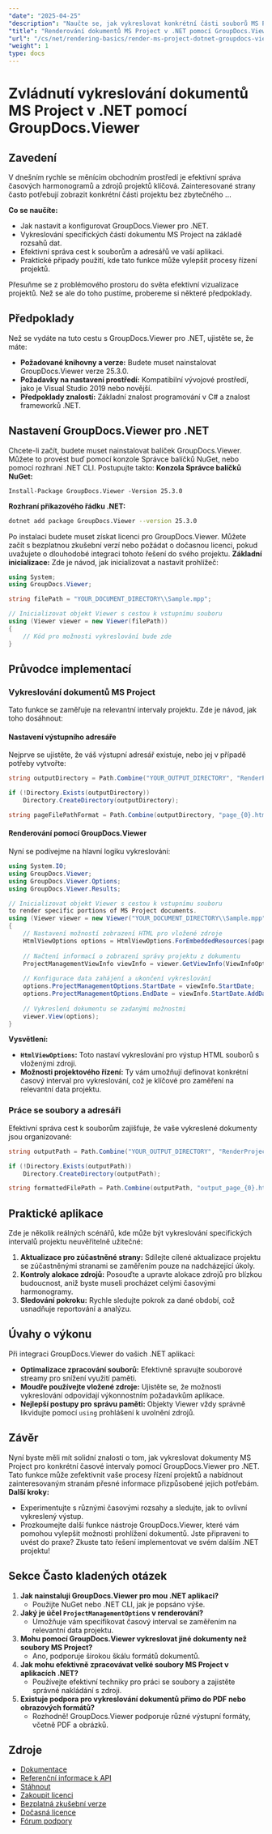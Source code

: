 ```yaml
---
"date": "2025-04-25"
"description": "Naučte se, jak vykreslovat konkrétní části souborů MS Project pomocí GroupDocs.Viewer pro .NET. Vylepšete vizualizaci a správu projektů zaměřením na relevantní časové intervaly."
"title": "Renderování dokumentů MS Project v .NET pomocí GroupDocs.Viewer – Komplexní průvodce"
"url": "/cs/net/rendering-basics/render-ms-project-dotnet-groupdocs-viewer/"
"weight": 1
type: docs
---
```

# Zvládnutí vykreslování dokumentů MS Project v .NET pomocí GroupDocs.Viewer
## Zavedení
V dnešním rychle se měnícím obchodním prostředí je efektivní správa časových harmonogramů a zdrojů projektů klíčová. Zainteresované strany často potřebují zobrazit konkrétní části projektu bez zbytečného ...

**Co se naučíte:**
- Jak nastavit a konfigurovat GroupDocs.Viewer pro .NET.
- Vykreslování specifických částí dokumentu MS Project na základě rozsahů dat.
- Efektivní správa cest k souborům a adresářů ve vaší aplikaci.
- Praktické případy použití, kde tato funkce může vylepšit procesy řízení projektů.

Přesuňme se z problémového prostoru do světa efektivní vizualizace projektů. Než se ale do toho pustíme, probereme si některé předpoklady.
## Předpoklady
Než se vydáte na tuto cestu s GroupDocs.Viewer pro .NET, ujistěte se, že máte:
- **Požadované knihovny a verze:** Budete muset nainstalovat GroupDocs.Viewer verze 25.3.0.
- **Požadavky na nastavení prostředí:** Kompatibilní vývojové prostředí, jako je Visual Studio 2019 nebo novější.
- **Předpoklady znalostí:** Základní znalost programování v C# a znalost frameworků .NET.
## Nastavení GroupDocs.Viewer pro .NET
Chcete-li začít, budete muset nainstalovat balíček GroupDocs.Viewer. Můžete to provést buď pomocí konzole Správce balíčků NuGet, nebo pomocí rozhraní .NET CLI. Postupujte takto:
**Konzola Správce balíčků NuGet:**
```plaintext
Install-Package GroupDocs.Viewer -Version 25.3.0
```
**Rozhraní příkazového řádku .NET:**
```bash
dotnet add package GroupDocs.Viewer --version 25.3.0
```
Po instalaci budete muset získat licenci pro GroupDocs.Viewer. Můžete začít s bezplatnou zkušební verzí nebo požádat o dočasnou licenci, pokud uvažujete o dlouhodobé integraci tohoto řešení do svého projektu.
**Základní inicializace:**
Zde je návod, jak inicializovat a nastavit prohlížeč:
```csharp
using System;
using GroupDocs.Viewer;

string filePath = "YOUR_DOCUMENT_DIRECTORY\\Sample.mpp";

// Inicializovat objekt Viewer s cestou k vstupnímu souboru
using (Viewer viewer = new Viewer(filePath))
{
    // Kód pro možnosti vykreslování bude zde
}
```
## Průvodce implementací
### Vykreslování dokumentů MS Project
Tato funkce se zaměřuje na relevantní intervaly projektu. Zde je návod, jak toho dosáhnout:
#### Nastavení výstupního adresáře
Nejprve se ujistěte, že váš výstupní adresář existuje, nebo jej v případě potřeby vytvořte:
```csharp
string outputDirectory = Path.Combine("YOUR_OUTPUT_DIRECTORY", "RenderProjectTimeInterval");

if (!Directory.Exists(outputDirectory))
    Directory.CreateDirectory(outputDirectory);

string pageFilePathFormat = Path.Combine(outputDirectory, "page_{0}.html");
```
#### Renderování pomocí GroupDocs.Viewer
Nyní se podívejme na hlavní logiku vykreslování:
```csharp
using System.IO;
using GroupDocs.Viewer;
using GroupDocs.Viewer.Options;
using GroupDocs.Viewer.Results;

// Inicializovat objekt Viewer s cestou k vstupnímu souboru
to render specific portions of MS Project documents.
using (Viewer viewer = new Viewer("YOUR_DOCUMENT_DIRECTORY\\Sample.mpp"))
{
    // Nastavení možností zobrazení HTML pro vložené zdroje
    HtmlViewOptions options = HtmlViewOptions.ForEmbeddedResources(pageFilePathFormat);
    
    // Načtení informací o zobrazení správy projektu z dokumentu
    ProjectManagementViewInfo viewInfo = viewer.GetViewInfo(ViewInfoOptions.FromHtmlViewOptions(options)) as ProjectManagementViewInfo;
    
    // Konfigurace data zahájení a ukončení vykreslování
    options.ProjectManagementOptions.StartDate = viewInfo.StartDate;
    options.ProjectManagementOptions.EndDate = viewInfo.StartDate.AddDays(7);
    
    // Vykreslení dokumentu se zadanými možnostmi
    viewer.View(options);
}
```
**Vysvětlení:**
- **`HtmlViewOptions`:** Toto nastaví vykreslování pro výstup HTML souborů s vloženými zdroji.
- **Možnosti projektového řízení:** Ty vám umožňují definovat konkrétní časový interval pro vykreslování, což je klíčové pro zaměření na relevantní data projektu.
### Práce se soubory a adresáři
Efektivní správa cest k souborům zajišťuje, že vaše vykreslené dokumenty jsou organizované:
```csharp
string outputPath = Path.Combine("YOUR_OUTPUT_DIRECTORY", "RenderProjectTimeInterval");

if (!Directory.Exists(outputPath))
    Directory.CreateDirectory(outputPath);

string formattedFilePath = Path.Combine(outputPath, "output_page_{0}.html");
```
## Praktické aplikace
Zde je několik reálných scénářů, kde může být vykreslování specifických intervalů projektu neuvěřitelně užitečné:
1. **Aktualizace pro zúčastněné strany:** Sdílejte cílené aktualizace projektu se zúčastněnými stranami se zaměřením pouze na nadcházející úkoly.
2. **Kontroly alokace zdrojů:** Posouďte a upravte alokace zdrojů pro blízkou budoucnost, aniž byste museli procházet celými časovými harmonogramy.
3. **Sledování pokroku:** Rychle sledujte pokrok za dané období, což usnadňuje reportování a analýzu.
## Úvahy o výkonu
Při integraci GroupDocs.Viewer do vašich .NET aplikací:
- **Optimalizace zpracování souborů:** Efektivně spravujte souborové streamy pro snížení využití paměti.
- **Moudře používejte vložené zdroje:** Ujistěte se, že možnosti vykreslování odpovídají výkonnostním požadavkům aplikace.
- **Nejlepší postupy pro správu paměti:** Objekty Viewer vždy správně likvidujte pomocí `using` prohlášení k uvolnění zdrojů.
## Závěr
Nyní byste měli mít solidní znalosti o tom, jak vykreslovat dokumenty MS Project pro konkrétní časové intervaly pomocí GroupDocs.Viewer pro .NET. Tato funkce může zefektivnit vaše procesy řízení projektů a nabídnout zainteresovaným stranám přesné informace přizpůsobené jejich potřebám.
**Další kroky:**
- Experimentujte s různými časovými rozsahy a sledujte, jak to ovlivní vykreslený výstup.
- Prozkoumejte další funkce nástroje GroupDocs.Viewer, které vám pomohou vylepšit možnosti prohlížení dokumentů.
Jste připraveni to uvést do praxe? Zkuste tato řešení implementovat ve svém dalším .NET projektu!
## Sekce Často kladených otázek
1. **Jak nainstaluji GroupDocs.Viewer pro mou .NET aplikaci?**
   - Použijte NuGet nebo .NET CLI, jak je popsáno výše.
2. **Jaký je účel `ProjectManagementOptions` v renderování?**
   - Umožňuje vám specifikovat časový interval se zaměřením na relevantní data projektu.
3. **Mohu pomocí GroupDocs.Viewer vykreslovat jiné dokumenty než soubory MS Project?**
   - Ano, podporuje širokou škálu formátů dokumentů.
4. **Jak mohu efektivně zpracovávat velké soubory MS Project v aplikacích .NET?**
   - Používejte efektivní techniky pro práci se soubory a zajistěte správné nakládání s zdroji.
5. **Existuje podpora pro vykreslování dokumentů přímo do PDF nebo obrazových formátů?**
   - Rozhodně! GroupDocs.Viewer podporuje různé výstupní formáty, včetně PDF a obrázků.
## Zdroje
- [Dokumentace](https://docs.groupdocs.com/viewer/net/)
- [Referenční informace k API](https://reference.groupdocs.com/viewer/net/)
- [Stáhnout](https://releases.groupdocs.com/viewer/net/)
- [Zakoupit licenci](https://purchase.groupdocs.com/buy)
- [Bezplatná zkušební verze](https://releases.groupdocs.com/viewer/net/)
- [Dočasná licence](https://purchase.groupdocs.com/temporary-license/)
- [Fórum podpory](https://forum.groupdocs.com/c/viewer/9)